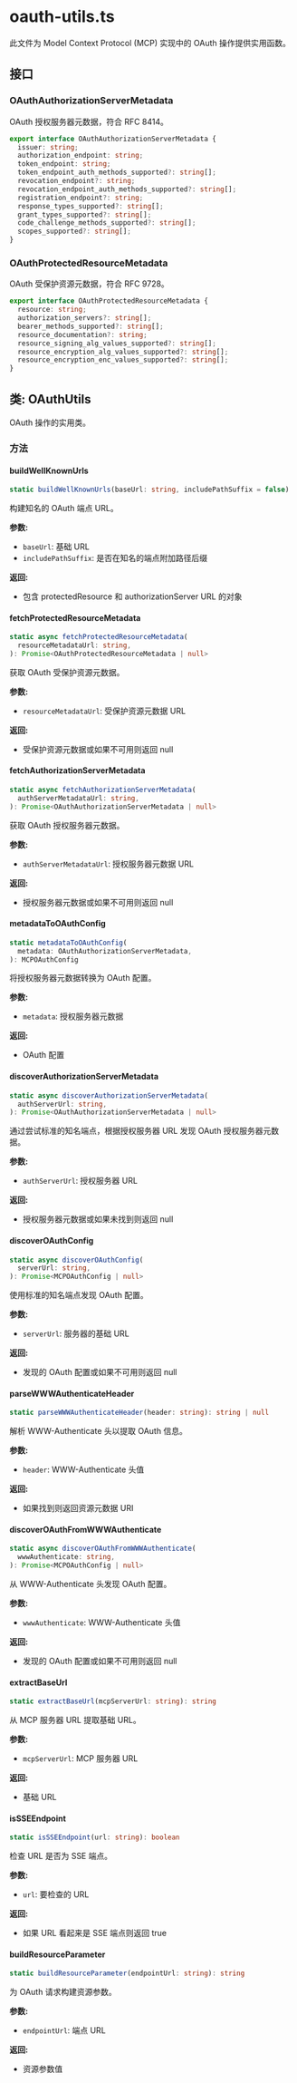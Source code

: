 # oauth-utils.ts

此文件为 Model Context Protocol (MCP) 实现中的 OAuth 操作提供实用函数。

## 接口

### OAuthAuthorizationServerMetadata

OAuth 授权服务器元数据，符合 RFC 8414。

```typescript
export interface OAuthAuthorizationServerMetadata {
  issuer: string;
  authorization_endpoint: string;
  token_endpoint: string;
  token_endpoint_auth_methods_supported?: string[];
  revocation_endpoint?: string;
  revocation_endpoint_auth_methods_supported?: string[];
  registration_endpoint?: string;
  response_types_supported?: string[];
  grant_types_supported?: string[];
  code_challenge_methods_supported?: string[];
  scopes_supported?: string[];
}
```

### OAuthProtectedResourceMetadata

OAuth 受保护资源元数据，符合 RFC 9728。

```typescript
export interface OAuthProtectedResourceMetadata {
  resource: string;
  authorization_servers?: string[];
  bearer_methods_supported?: string[];
  resource_documentation?: string;
  resource_signing_alg_values_supported?: string[];
  resource_encryption_alg_values_supported?: string[];
  resource_encryption_enc_values_supported?: string[];
}
```

## 类: OAuthUtils

OAuth 操作的实用类。

### 方法

#### buildWellKnownUrls

```typescript
static buildWellKnownUrls(baseUrl: string, includePathSuffix = false)
```

构建知名的 OAuth 端点 URL。

**参数:**
- `baseUrl`: 基础 URL
- `includePathSuffix`: 是否在知名的端点附加路径后缀

**返回:**
- 包含 protectedResource 和 authorizationServer URL 的对象

#### fetchProtectedResourceMetadata

```typescript
static async fetchProtectedResourceMetadata(
  resourceMetadataUrl: string,
): Promise<OAuthProtectedResourceMetadata | null>
```

获取 OAuth 受保护资源元数据。

**参数:**
- `resourceMetadataUrl`: 受保护资源元数据 URL

**返回:**
- 受保护资源元数据或如果不可用则返回 null

#### fetchAuthorizationServerMetadata

```typescript
static async fetchAuthorizationServerMetadata(
  authServerMetadataUrl: string,
): Promise<OAuthAuthorizationServerMetadata | null>
```

获取 OAuth 授权服务器元数据。

**参数:**
- `authServerMetadataUrl`: 授权服务器元数据 URL

**返回:**
- 授权服务器元数据或如果不可用则返回 null

#### metadataToOAuthConfig

```typescript
static metadataToOAuthConfig(
  metadata: OAuthAuthorizationServerMetadata,
): MCPOAuthConfig
```

将授权服务器元数据转换为 OAuth 配置。

**参数:**
- `metadata`: 授权服务器元数据

**返回:**
- OAuth 配置

#### discoverAuthorizationServerMetadata

```typescript
static async discoverAuthorizationServerMetadata(
  authServerUrl: string,
): Promise<OAuthAuthorizationServerMetadata | null>
```

通过尝试标准的知名端点，根据授权服务器 URL 发现 OAuth 授权服务器元数据。

**参数:**
- `authServerUrl`: 授权服务器 URL

**返回:**
- 授权服务器元数据或如果未找到则返回 null

#### discoverOAuthConfig

```typescript
static async discoverOAuthConfig(
  serverUrl: string,
): Promise<MCPOAuthConfig | null>
```

使用标准的知名端点发现 OAuth 配置。

**参数:**
- `serverUrl`: 服务器的基础 URL

**返回:**
- 发现的 OAuth 配置或如果不可用则返回 null

#### parseWWWAuthenticateHeader

```typescript
static parseWWWAuthenticateHeader(header: string): string | null
```

解析 WWW-Authenticate 头以提取 OAuth 信息。

**参数:**
- `header`: WWW-Authenticate 头值

**返回:**
- 如果找到则返回资源元数据 URI

#### discoverOAuthFromWWWAuthenticate

```typescript
static async discoverOAuthFromWWWAuthenticate(
  wwwAuthenticate: string,
): Promise<MCPOAuthConfig | null>
```

从 WWW-Authenticate 头发现 OAuth 配置。

**参数:**
- `wwwAuthenticate`: WWW-Authenticate 头值

**返回:**
- 发现的 OAuth 配置或如果不可用则返回 null

#### extractBaseUrl

```typescript
static extractBaseUrl(mcpServerUrl: string): string
```

从 MCP 服务器 URL 提取基础 URL。

**参数:**
- `mcpServerUrl`: MCP 服务器 URL

**返回:**
- 基础 URL

#### isSSEEndpoint

```typescript
static isSSEEndpoint(url: string): boolean
```

检查 URL 是否为 SSE 端点。

**参数:**
- `url`: 要检查的 URL

**返回:**
- 如果 URL 看起来是 SSE 端点则返回 true

#### buildResourceParameter

```typescript
static buildResourceParameter(endpointUrl: string): string
```

为 OAuth 请求构建资源参数。

**参数:**
- `endpointUrl`: 端点 URL

**返回:**
- 资源参数值